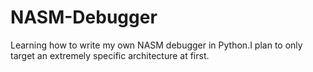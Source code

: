 # NASM-Debugger
Learning how to write my own NASM debugger in Python.I plan to only target an extremely specific architecture at first.
